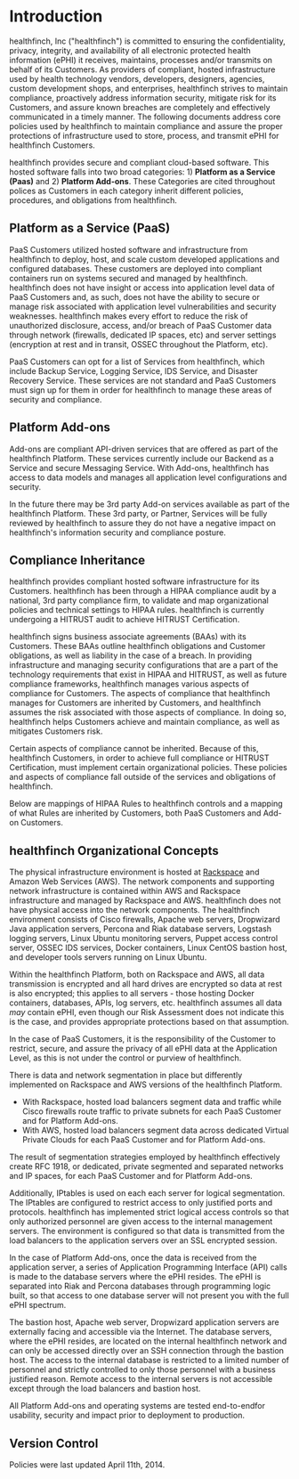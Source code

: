 # Introduction

healthfinch, Inc ("healthfinch") is committed to ensuring the confidentiality, privacy, integrity, and availability of all electronic protected health information (ePHI) it receives, maintains, processes and/or transmits on behalf of its Customers. As providers of compliant, hosted infrastructure used by health technology vendors, developers, designers, agencies, custom development shops, and enterprises, healthfinch strives to maintain compliance, proactively address information security, mitigate risk for its Customers, and assure known breaches are completely and effectively communicated in a timely manner. The following documents address core policies used by healthfinch to maintain compliance and assure the proper protections of infrastructure used to store, process, and transmit ePHI for healthfinch Customers.

healthfinch provides secure and compliant cloud-based software. This hosted software falls into two broad categories: 1) **Platform as a Service (Paas)** and 2) **Platform Add-ons**. These Categories are cited throughout polices as Customers in each category inherit different policies, procedures, and obligations from healthfinch.

## Platform as a Service (PaaS)

PaaS Customers utilized hosted software and infrastructure from healthfinch to deploy, host, and scale custom developed applications and configured databases. These customers are deployed into compliant containers run on systems secured and managed by healthfinch. healthfinch does not have insight or access into application level data of PaaS Customers and, as such, does not have the ability to secure or manage risk associated with application level vulnerabilities and security weaknesses. healthfinch makes every effort to reduce the risk of unauthorized disclosure, access, and/or breach of PaaS Customer data through network (firewalls, dedicated IP spaces, etc) and server settings (encryption at rest and in transit, OSSEC throughout the Platform, etc).

PaaS Customers can opt for a list of Services from healthfinch, which include Backup Service, Logging Service, IDS Service, and Disaster Recovery Service. These services are not standard and PaaS Customers must sign up for them in order for healthfinch to manage these areas of security and compliance.

## Platform Add-ons

Add-ons are compliant API-driven services that are offered as part of the healthfinch Platform. These services currently include our Backend as a Service and secure Messaging Service. With Add-ons, healthfinch has access to data models and manages all application level configurations and security.

In the future there may be 3rd party Add-on services available as part of the healthfinch Platform. These 3rd party, or Partner, Services will be fully reviewed by healthfinch to assure they do not have a negative impact on healthfinch's information security and compliance posture.

## Compliance Inheritance

healthfinch provides compliant hosted software infrastructure for its Customers. healthfinch has been through a HIPAA compliance audit by a national, 3rd party compliance firm, to validate and map organizational policies and technical settings to HIPAA rules. healthfinch is currently undergoing a HITRUST audit to achieve HITRUST Certification.

healthfinch signs business associate agreements (BAAs) with its Customers. These BAAs outline healthfinch obligations and Customer obligations, as well as liability in the case of a breach. In providing infrastructure and managing security configurations that are a part of the technology requirements that exist in HIPAA and HITRUST, as well as future compliance frameworks, healthfinch manages various aspects of compliance for Customers. The aspects of compliance that healthfinch manages for Customers are inherited by Customers, and healthfinch assumes the risk associated with those aspects of compliance. In doing so, healthfinch helps Customers achieve and maintain compliance, as well as mitigates Customers risk.

Certain aspects of compliance cannot be inherited. Because of this, healthfinch Customers, in order to achieve full compliance or HITRUST Certification, must implement certain organizational policies. These policies and aspects of compliance fall outside of the services and obligations of healthfinch.

Below are mappings of HIPAA Rules to healthfinch controls and a mapping of what Rules are inherited by Customers, both PaaS Customers and Add-on Customers.

## healthfinch Organizational Concepts

The physical infrastructure environment is hosted at [Rackspace](http://broadcast.rackspace.com/downloads/pdfs/RackspaceSecurityApproach.pdf) and Amazon Web Services (AWS). The network components and supporting network infrastructure is contained within AWS and Rackspace infrastructure and managed by Rackspace and AWS. healthfinch does not have physical access into the network components. The healthfinch environment consists of Cisco firewalls, Apache web servers, Dropwizard Java application servers, Percona and Riak database servers, Logstash logging servers, Linux Ubuntu monitoring servers, Puppet access control server, OSSEC IDS services, Docker containers, Linux CentOS bastion host, and developer tools servers running on Linux Ubuntu.

Within the healthfinch Platform, both on Rackspace and AWS, all data transmission is encrypted and all hard drives are encrypted so data at rest is also encrypted; this applies to all servers - those hosting Docker containers, databases, APIs, log servers, etc. healthfinch assumes all data *may* contain ePHI, even though our Risk Assessment does not indicate this is the case, and provides appropriate protections based on that assumption.

In the case of PaaS Customers, it is the responsibility of the Customer to restrict, secure, and assure the privacy of all ePHI data at the Application Level, as this is not under the control or purview of healthfinch.

There is data and network segmentation in place but differently implemented on Rackspace and AWS versions of the healthfinch Platform.

* With Rackspace, hosted load balancers segment data and traffic while Cisco firewalls route traffic to private subnets for each PaaS Customer and for Platform Add-ons.
* With AWS, hosted load balancers segment data across dedicated Virtual Private Clouds for each PaaS Customer and for Platform Add-ons.

The result of segmentation strategies employed by healthfinch effectively create RFC 1918, or dedicated, private segmented and separated networks and IP spaces, for each PaaS Customer and for Platform Add-ons. 

Additionally, IPtables is used on each each server for logical segmentation. The IPtables are configured to restrict access to only justified ports and protocols. healthfinch has implemented strict logical access controls so that only authorized personnel are given access to the internal management servers. The environment is configured so that data is transmitted from the load balancers to the application servers over an SSL encrypted session.

In the case of Platform Add-ons, once the data is received from the application server, a series of Application Programming Interface (API) calls is made to the database servers where the ePHI resides. The ePHI is separated into Riak and Percona databases through programming logic built, so that access to one database server will not present you with the full ePHI spectrum. 

The bastion host, Apache web server, Dropwizard application servers are externally facing and accessible via the Internet. The database servers, where the ePHI resides, are located on the internal healthfinch network and can only be accessed directly over an SSH connection through the bastion host. The access to the internal database is restricted to a limited number of personnel and strictly controlled to only those personnel with a business justified reason. Remote access to the internal servers is not accessible except through the load balancers and bastion host.

All Platform Add-ons and operating systems are tested end-to-endfor usability, security and impact prior to deployment to production.

## Version Control

Policies were last updated April 11th, 2014.
